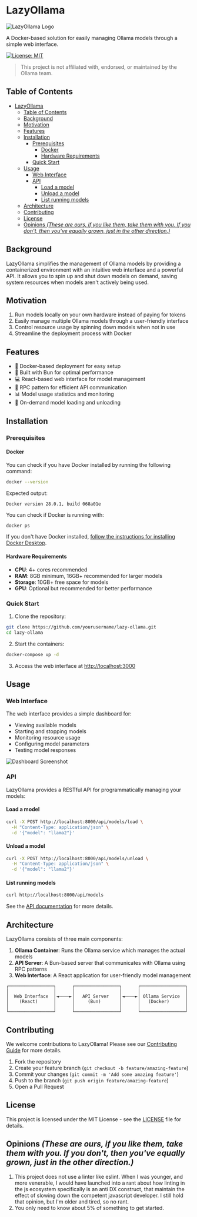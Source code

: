 # LazyOllama

![LazyOllama Logo](https://via.placeholder.com/150x150)

A Docker-based solution for easily managing Ollama models through a simple web interface.

[![License: MIT](https://img.shields.io/badge/License-MIT-yellow.svg)](https://opensource.org/licenses/MIT)

> This project is not affiliated with, endorsed, or maintained by the Ollama team.

## Table of Contents

- [LazyOllama](#lazyollama)
  - [Table of Contents](#table-of-contents)
  - [Background](#background)
  - [Motivation](#motivation)
  - [Features](#features)
  - [Installation](#installation)
    - [Prerequisites](#prerequisites)
      - [Docker](#docker)
      - [Hardware Requirements](#hardware-requirements)
    - [Quick Start](#quick-start)
  - [Usage](#usage)
    - [Web Interface](#web-interface)
    - [API](#api)
      - [Load a model](#load-a-model)
      - [Unload a model](#unload-a-model)
      - [List running models](#list-running-models)
  - [Architecture](#architecture)
  - [Contributing](#contributing)
  - [License](#license)
  - [Opinions _(These are ours, if you like them, take them with you. If you don't, then you've equally grown, just in the other direction.)_](#opinions-these-are-ours-if-you-like-them-take-them-with-you-if-you-dont-then-youve-equally-grown-just-in-the-other-direction)

## Background

LazyOllama simplifies the management of Ollama models by providing a containerized environment with an intuitive web interface and a powerful API. It allows you to spin up and shut down models on demand, saving system resources when models aren't actively being used.

## Motivation

1. Run models locally on your own hardware instead of paying for tokens
2. Easily manage multiple Ollama models through a user-friendly interface
3. Control resource usage by spinning down models when not in use
4. Streamline the deployment process with Docker

## Features

- 🐳 Docker-based deployment for easy setup
- 🚀 Built with Bun for optimal performance
- 💻 React-based web interface for model management
- 🔄 RPC pattern for efficient API communication
- 📊 Model usage statistics and monitoring
- 🔌 On-demand model loading and unloading

## Installation

### Prerequisites

#### Docker

You can check if you have Docker installed by running the following command:

```bash
docker --version
```

Expected output:

```
Docker version 28.0.1, build 068a01e
```

You can check if Docker is running with:

```bash
docker ps
```

If you don't have Docker installed, [follow the instructions for installing Docker Desktop](https://docs.docker.com/desktop/).

#### Hardware Requirements

- **CPU**: 4+ cores recommended
- **RAM**: 8GB minimum, 16GB+ recommended for larger models
- **Storage**: 10GB+ free space for models
- **GPU**: Optional but recommended for better performance

### Quick Start

1. Clone the repository:

```bash
git clone https://github.com/yourusername/lazy-ollama.git
cd lazy-ollama
```

2. Start the containers:

```bash
docker-compose up -d
```

3. Access the web interface at [http://localhost:3000](http://localhost:3000)

## Usage

### Web Interface

The web interface provides a simple dashboard for:

- Viewing available models
- Starting and stopping models
- Monitoring resource usage
- Configuring model parameters
- Testing model responses

![Dashboard Screenshot](https://via.placeholder.com/800x450)

### API

LazyOllama provides a RESTful API for programmatically managing your models:

#### Load a model

```bash
curl -X POST http://localhost:8000/api/models/load \
  -H "Content-Type: application/json" \
  -d '{"model": "llama2"}'
```

#### Unload a model

```bash
curl -X POST http://localhost:8000/api/models/unload \
  -H "Content-Type: application/json" \
  -d '{"model": "llama2"}'
```

#### List running models

```bash
curl http://localhost:8000/api/models
```

See the [API documentation](docs/api.md) for more details.

## Architecture

LazyOllama consists of three main components:

1. **Ollama Container**: Runs the Ollama service which manages the actual models
2. **API Server**: A Bun-based server that communicates with Ollama using RPC patterns
3. **Web Interface**: A React application for user-friendly model management

```
┌─────────────────┐      ┌─────────────────┐      ┌─────────────────┐
│                 │      │                 │      │                 │
│  Web Interface  │◄────►│   API Server    │◄────►│ Ollama Service  │
│    (React)      │      │     (Bun)       │      │   (Docker)      │
│                 │      │                 │      │                 │
└─────────────────┘      └─────────────────┘      └─────────────────┘
```

## Contributing

We welcome contributions to LazyOllama! Please see our [Contributing Guide](CONTRIBUTING.md) for more details.

1. Fork the repository
2. Create your feature branch (`git checkout -b feature/amazing-feature`)
3. Commit your changes (`git commit -m 'Add some amazing feature'`)
4. Push to the branch (`git push origin feature/amazing-feature`)
5. Open a Pull Request

## License

This project is licensed under the MIT License - see the [LICENSE](LICENSE) file for details.

## Opinions _(These are ours, if you like them, take them with you. If you don't, then you've equally grown, just in the other direction.)_

1. This project does not use a linter like eslint. When I was younger, and more venerable, I would have launched into a rant about how linting in the js ecosystem specifically is an anti DX construct, that maintain the effect of slowing down the competent javascript developer. I still hold that opinion, but I'm older and tired, so no rant.  
2. You only need to know about 5% of something to get started.  
